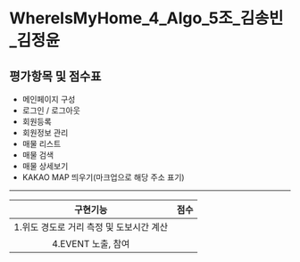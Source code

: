 # WhereIsMyHome_4_Algo_5조_김송빈_김정윤

## 평가항목 및 점수표

- 메인페이지 구성
- 로그인 / 로그아웃 
- 회원등록
- 회원정보 관리
- 매물 리스트
- 매물 검색
- 매물 상세보기
- KAKAO MAP 띄우기(마크업으로 해당 주소 표기)



<hr>



|구현기능|점수|
|:---:|:---:|
|1.위도 경도로 거리 측정 및 도보시간 계산                           |<!--점수체크란>-->   | 
|4.EVENT 노출, 참여                                                    |   |



